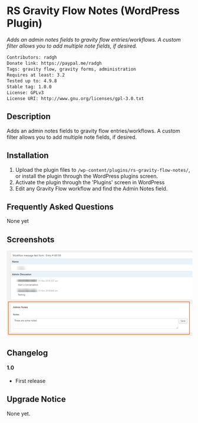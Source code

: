 RS Gravity Flow Notes (WordPress Plugin)
==

_Adds an admin notes fields to gravity flow entries/workflows. A custom filter allows you to add multiple note fields, if desired._

    Contributors: radgh
    Donate link: https://paypal.me/radgh
    Tags: gravity flow, gravity forms, administration
    Requires at least: 3.2
    Tested up to: 4.9.8
    Stable tag: 1.0.0
    License: GPLv3
    License URI: http://www.gnu.org/licenses/gpl-3.0.txt

## Description ##

Adds an admin notes fields to gravity flow entries/workflows. A custom filter allows you to add multiple note fields, if desired.

## Installation ##

1. Upload the plugin files to `/wp-content/plugins/rs-gravity-flow-notes/`, or install the plugin through the WordPress plugins screen.
1. Activate the plugin through the 'Plugins' screen in WordPress
1. Edit any Gravity Flow workflow and find the Admin Notes field.

## Frequently Asked Questions ##

None yet

## Screenshots ##

![The default notes field included with the plugin.](screenshot-1.png)


## Changelog ##

#### 1.0
* First release

## Upgrade Notice ##

None yet.